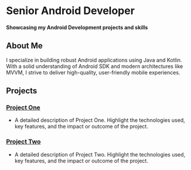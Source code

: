 # Senior Android Developer

#### Showcasing my Android Development projects and skills

## About Me
I specialize in building robust Android applications using Java and Kotlin. With a solid understanding of Android SDK and modern architectures like MVVM, I strive to deliver high-quality, user-friendly mobile experiences.

## Projects

### [**Project One**](https://github.com/yourusername/project-one)
- A detailed description of Project One. Highlight the technologies used, key features, and the impact or outcome of the project.

### [**Project Two**](https://github.com/yourusername/project-two)
- A detailed description of Project Two. Highlight the technologies used, key features, and the impact or outcome of the project.
